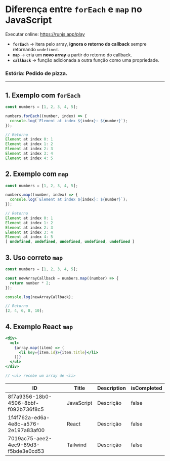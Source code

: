 # Diferença entre `forEach` e `map` no JavaScript

Executar online: https://runjs.app/play

- **`forEach`** → itera pelo array, **ignora o retorno do callback** sempre retornando `undefined`.
- **`map`** → cria um **novo array** a partir do retorno do callback.
- **`callback`** → função adicionada a outra função como uma propriedade.

### Estória: Pedido de pizza.

---

## 1. Exemplo com `forEach`

```js
const numbers = [1, 2, 3, 4, 5];

numbers.forEach((number, index) => {
  console.log(`Element at index ${index}: ${number}`);
});

// Retorno
Element at index 0: 1
Element at index 1: 2
Element at index 2: 3
Element at index 3: 4
Element at index 4: 5
```

## 2. Exemplo com `map`

```js
const numbers = [1, 2, 3, 4, 5];

numbers.map((number, index) => {
  console.log(`Element at index ${index}: ${number}`);
});

// Retorno
Element at index 0: 1
Element at index 1: 2
Element at index 2: 3
Element at index 3: 4
Element at index 4: 5
[ undefined, undefined, undefined, undefined, undefined ]
```

## 3. Uso correto `map`

```js
const numbers = [1, 2, 3, 4, 5];

const newArrayCallback = numbers.map((number) => {
  return number * 2;
});

console.log(newArrayCallback);

// Retorno
[2, 4, 6, 8, 10];
```

## 4. Exemplo React `map`

```jsx
<div>
  <ul>
    {array.map((item) => (
      <li key={item.id}>{item.title}</li>
    ))}
  </ul>
</div>

// <ul> recebe um array de <li>
```

| ID                                   | Title      | Description | isCompleted |
| ------------------------------------ | ---------- | ----------- | ----------- |
| 8f7a9356-18b0-4506-8bbf-f092b736f8c5 | JavaScript | Descrição   | false       |
| 1f4f762a-ed6a-4e8c-a576-2e197a83af00 | React      | Descrição   | false       |
| 7019ac75-aee2-4ec9-89d3-f5bde3e0cd53 | Tailwind   | Descrição   | false       |
